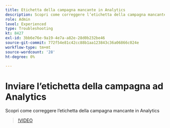 ```yaml
---
title: Etichetta della campagna mancante in Analytics
description: Scopri come correggere l’etichetta della campagna mancante in analytics
role: Admin
level: Experienced
type: Troubleshooting
kt: 8427
exl-id: 3bb6e76e-9a19-4e7a-a82e-28d0b232be46
source-git-commit: 772f54e81c42cc88b1aa123843c36a06866c024e
workflow-type: tm+mt
source-wordcount: '28'
ht-degree: 0%

---
```


# Inviare l’etichetta della campagna ad Analytics

Scopri come correggere l’etichetta della campagna mancante in Analytics

>[!VIDEO](https://video.tv.adobe.com/v/335983?quality=12)
